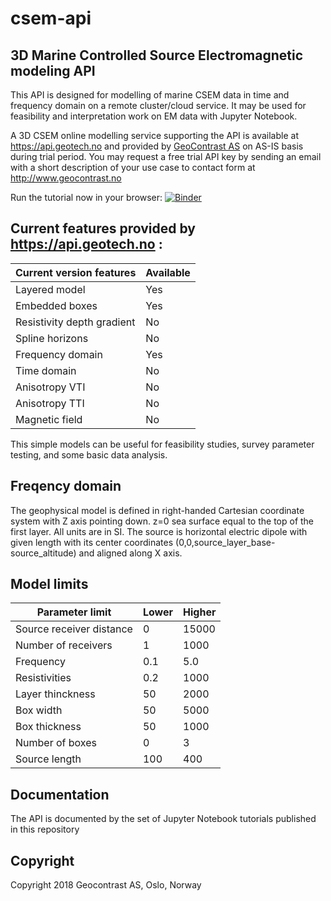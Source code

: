 # csem-api

## 3D Marine Controlled Source Electromagnetic modeling API

This API is designed for modelling of marine CSEM data in time and frequency domain on a remote cluster/cloud service. It may be used for feasibility and interpretation work on EM data with Jupyter Notebook.  


A 3D CSEM online modelling service supporting the API is available at https://api.geotech.no and provided by [GeoContrast AS](http://www.geocontrast.no) on AS-IS basis during trial period. You may request a free trial API key by sending an email with a short description of your use case to contact form at http://www.geocontrast.no 

Run the tutorial now in your browser: [![Binder](https://mybinder.org/badge.svg)](https://mybinder.org/v2/gh/geocontrast/csem-api/master)


## Current features provided by https://api.geotech.no :

| Current version features | Available  | 
| --- | --- |
| Layered model | Yes | 
| Embedded boxes | Yes | 
| Resistivity depth gradient | No | 
| Spline horizons | No | 
| Frequency domain | Yes |
| Time domain | No |
| Anisotropy VTI | No |
| Anisotropy TTI | No |
| Magnetic field | No |


This simple models can be useful for feasibility studies, survey parameter testing, and some basic data analysis.

## Freqency domain

The geophysical model is defined in right-handed Cartesian coordinate system with Z axis pointing down. z=0 sea surface equal to the top of the first layer. All units are in SI. The source is horizontal electric dipole with given length with its center coordinates (0,0,source_layer_base-source_altitude) and aligned along X axis.

## Model limits

| Parameter limit | Lower  |  Higher |
| --- | --- | --- |
| Source receiver distance | 0 | 15000 |
| Number of receivers  | 1 | 1000 |
| Frequency | 0.1 | 5.0 |
| Resistivities | 0.2 | 1000 |
| Layer thinckness | 50 | 2000 |
| Box width | 50 | 5000 |
| Box thickness | 50 | 1000 |
| Number of boxes | 0 | 3 |
| Source length | 100 | 400 |

## Documentation

The API is documented by the set of Jupyter Notebook tutorials published in this repository

## Copyright

Copyright 2018 Geocontrast AS, Oslo, Norway









